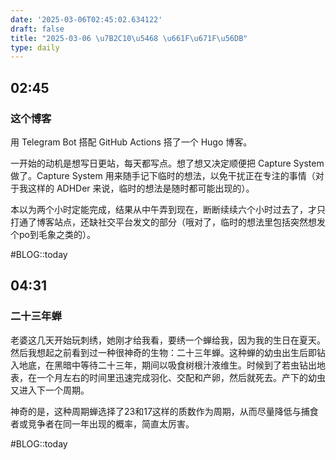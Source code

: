 ```yaml
---
date: '2025-03-06T02:45:02.634122'
draft: false
title: "2025-03-06 \u7B2C10\u5468 \u661F\u671F\u56DB"
type: daily
---
```


## 02:45

### 这个博客

用 Telegram Bot 搭配 GitHub Actions 搭了一个 Hugo 博客。

一开始的动机是想写日更站，每天都写点。想了想又决定顺便把 Capture System 做了。Capture System 用来随手记下临时的想法，以免干扰正在专注的事情（对于我这样的 ADHDer 来说，临时的想法是随时都可能出现的）。

本以为两个小时定能完成，结果从中午弄到现在，断断续续六个小时过去了，才只打通了博客站点，还缺社交平台发文的部分（哦对了，临时的想法里包括突然想发个po到毛象之类的）。


#BLOG::today


## 04:31

### 二十三年蝉

老婆这几天开始玩刺绣，她刚才给我看，要绣一个蝉给我，因为我的生日在夏天。然后我想起之前看到过一种很神奇的生物：二十三年蝉。这种蝉的幼虫出生后即钻入地底，在黑暗中等待二十三年，期间以吸食树根汁液维生。时候到了若虫钻出地表，在一个月左右的时间里迅速完成羽化、交配和产卵，然后就死去。产下的幼虫又进入下一个周期。

神奇的是，这种周期蝉选择了23和17这样的质数作为周期，从而尽量降低与捕食者或竞争者在同一年出现的概率，简直太厉害。


#BLOG::today

